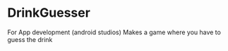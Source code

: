 # DrinkGuesser
For App development (android studios) Makes a game where you have to guess the drink
